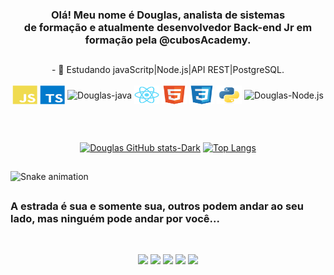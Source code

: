   <div style="display: inline_block" align ="center">
<h3>Olá! Meu nome é Douglas, analista de sistemas<br> de formação e atualmente  desenvolvedor Back-end Jr em <br>formação pela @cubosAcademy.</h3>

</div>

## 

<div align = "center">- 🌱 Estudando javaScritp|Node.js|API REST|PostgreSQL.</div>

<div style="display: inline_block" align ="center"><br>  
  <img align="center" alt="Douglas-Js" height="30" width="40" src="https://raw.githubusercontent.com/devicons/devicon/master/icons/javascript/javascript-plain.svg">  
  <img align="center" alt="Douglas-Ts" height="30" width="40" src="https://raw.githubusercontent.com/devicons/devicon/master/icons/typescript/typescript-plain.svg">
  <img align="center" alt="Douglas-java" height="30" width="30" src="https://cdn-icons-png.flaticon.com/512/143/143687.png">
  <img align="center" alt="Douglas-React" height="30" width="40" src="https://raw.githubusercontent.com/devicons/devicon/master/icons/react/react-original.svg">
  <img align="center" alt="RDouglas-HTML" height="30" width="40" src="https://raw.githubusercontent.com/devicons/devicon/master/icons/html5/html5-original.svg">
  <img align="center" alt="Douglas-CSS" height="30" width="40" src="https://raw.githubusercontent.com/devicons/devicon/master/icons/css3/css3-original.svg">
  <img align="center" alt="Douglas-Python" height="30" width="40" src="https://raw.githubusercontent.com/devicons/devicon/master/icons/python/python-original.svg">  
  <img align="center" alt="Douglas-Node.js" height="30" width="30" src="https://cdn-icons-png.flaticon.com/512/919/919825.png">  
  
  
  ##
 
  <br>
 


[![Douglas GitHub stats-Dark](https://github-readme-stats.vercel.app/api?username=douglas1777&show_icons=true&theme=dark#gh-dark-mode-only)](https://github.com/douglas1777/github-readme-stats#gh-dark-mode-only)
[![Top Langs](https://github-readme-stats.vercel.app/api/top-langs/?username=douglas1777&layout=compact&theme=dark#gh-dark-mode-only)](https://github.com/douglas1777/github-readme-stats)


##



##
  
   
  ## 
  
  
  </div>
 
   ![Snake animation](https://github.com/douglas1777/douglas1777/blob/output/github-contribution-grid-snake.svg)
  
  
  ##
   
   <h3>A estrada é sua e somente sua, outros podem andar ao seu lado, mas ninguém pode andar por você...</h3>


##

  
  <div style="display: inline_block" align ="center"> 
  
   <a  href="https://www.instagram.com/douglascosta_foto/" target="_blank"><br><img src="https://img.shields.io/badge/-Instagram-%23E4405F?style=for-the-badge&logo=instagram&logoColor=white" target="_blank"></a>
 	<a href="https://www.facebook.com/douglas.santanacosta/" target="_blank"><img src="https://img.shields.io/badge/Facebook-1877F2?style=for-the-badge&logo=facebook&logoColor=white" target="_blank"></a>
  <a href = "mailto:douglas.santana1777@gmail.com"><img src="https://img.shields.io/badge/-Gmail-%23333?style=for-the-badge&logo=gmail&logoColor=white" target="_blank"></a>
  <a href="www.linkedin.com/in/douglascostadev" target="_blank"><img src="https://img.shields.io/badge/-LinkedIn-%230077B5?style=for-the-badge&logo=linkedin&logoColor=white" target="_blank"></a> 
  <a href="https://www.facebook.com/douglas.santanacosta/" target="_blank"><img src="	https://img.shields.io/badge/Facebook-1877F2?style=for-the-badge&logo=facebook&logoColor=white" target="_blank"></a> 
  

  </div>

